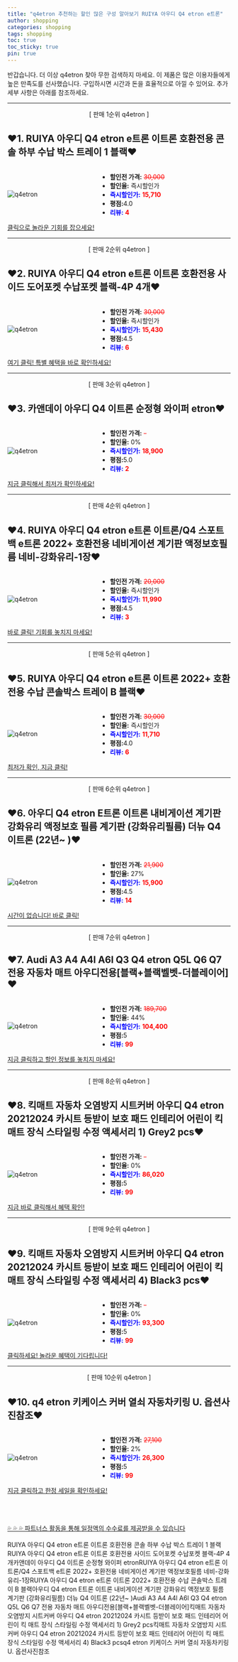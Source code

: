 ```yaml
---
title: "q4etron 추천하는 할인 많은 구성 알아보기 RUIYA 아우디 Q4 etron e트론"
author: shopping
categories: shopping
tags: shopping
toc: true
toc_sticky: true
pin: true
---
```

반갑습니다. 더 이상 q4etron 찾아 무한 검색하지 마세요. 이 제품은 많은 이용자들에게 높은 만족도를 선사했습니다. 구입하시면 시간과 돈을 효율적으로 아낄 수 있어요. 추가 세부 사항은 아래를 참조하세요.

---
<p class="toplist" style="margin: 0 auto; display: block; width: fit-content;">[ 판매 1순위 q4etron ]</p>

<h2><strong>❤️1. RUIYA 아우디 Q4 etron e트론 이트론 호환전용 콘솔 하부 수납 박스 트레이 1 블랙❤️</strong></h2>

<div style="display: flex; align-items: center;">
    <div style="flex: 0.4;">
        <img src="https://thumbnail7.coupangcdn.com/thumbnails/remote/230x230ex/image/vendor_inventory/880c/161b3a5abc9c188ea5b6aa65acb5f9e518fa32dba5ee9bc7ff5430bef945.jpg" alt="q4etron" style="max-width: 100%;">
    </div>
    <div style="flex: 0.6; margin-left: 10px;">
        <ul>
            <li><strong>할인전 가격:</strong> <del style="color: red;">30,000</del></li>
            <li><strong>할인율:</strong> 즉시할인가</li>
            <li><span style='color:blue'><strong>즉시할인가:</strong></span> <span style='color:red'><strong>15,710</strong></span></li>
            <li><strong>평점:</strong>4.0</li>
            <li><span style='color:blue'><strong>리뷰:</strong></span> <span style='color:red'><strong>4</strong></span></li>
        </ul>
    </div>
</div>
<div class="center">
    <a href="https://William4Davisa.github.io?lptag=AF9450613&subid=githubio&pageKey=7816863625&traceid=V0-153&itemId=21218650694&vendorItemId=89030124126" class="myButton">
        클릭으로 놀라운 기회를 잡으세요!
    </a>
</div>


---
<p class="toplist" style="margin: 0 auto; display: block; width: fit-content;">[ 판매 2순위 q4etron ]</p>

<h2><strong>❤️2. RUIYA 아우디 Q4 etron e트론 이트론 호환전용 사이드 도어포켓 수납포켓 블랙-4P 4개❤️</strong></h2>

<div style="display: flex; align-items: center;">
    <div style="flex: 0.4;">
        <img src="https://thumbnail9.coupangcdn.com/thumbnails/remote/230x230ex/image/vendor_inventory/b9d4/aada3a510a5394add2a5124716ece12ea537aaa87819210643c47a9fc67e.jpg" alt="q4etron" style="max-width: 100%;">
    </div>
    <div style="flex: 0.6; margin-left: 10px;">
        <ul>
            <li><strong>할인전 가격:</strong> <del style="color: red;">30,000</del></li>
            <li><strong>할인율:</strong> 즉시할인가</li>
            <li><span style='color:blue'><strong>즉시할인가:</strong></span> <span style='color:red'><strong>15,430</strong></span></li>
            <li><strong>평점:</strong>4.5</li>
            <li><span style='color:blue'><strong>리뷰:</strong></span> <span style='color:red'><strong>6</strong></span></li>
        </ul>
    </div>
</div>
<div class="center">
    <a href="https://William4Davisa.github.io?lptag=AF9450613&subid=githubio&pageKey=7485505839&traceid=V0-153&itemId=19563384661&vendorItemId=87863917705" class="myButton">
        여기 클릭! 특별 혜택을 바로 확인하세요!
    </a>
</div>


---
<p class="toplist" style="margin: 0 auto; display: block; width: fit-content;">[ 판매 3순위 q4etron ]</p>

<h2><strong>❤️3. 카앤데이 아우디 Q4 이트론 순정형 와이퍼 etron❤️</strong></h2>

<div style="display: flex; align-items: center;">
    <div style="flex: 0.4;">
        <img src="https://thumbnail9.coupangcdn.com/thumbnails/remote/230x230ex/image/vendor_inventory/7536/b9cfc4d22acfbbedbe63fb01070666929438025128beb7145a4cf04f5b5d.jpg" alt="q4etron" style="max-width: 100%;">
    </div>
    <div style="flex: 0.6; margin-left: 10px;">
        <ul>
            <li><strong>할인전 가격:</strong> <del style="color: red;">-</del></li>
            <li><strong>할인율:</strong> 0%</li>
            <li><span style='color:blue'><strong>즉시할인가:</strong></span> <span style='color:red'><strong>18,900</strong></span></li>
            <li><strong>평점:</strong>5.0</li>
            <li><span style='color:blue'><strong>리뷰:</strong></span> <span style='color:red'><strong>2</strong></span></li>
        </ul>
    </div>
</div>
<div class="center">
    <a href="https://William4Davisa.github.io?lptag=AF9450613&subid=githubio&pageKey=7746607380&traceid=V0-153&itemId=20855316525&vendorItemId=87296544527" class="myButton">
        지금 클릭해서 최저가 확인하세요!
    </a>
</div>


---
<p class="toplist" style="margin: 0 auto; display: block; width: fit-content;">[ 판매 4순위 q4etron ]</p>

<h2><strong>❤️4. RUIYA 아우디 Q4 etron e트론 이트론/Q4 스포트백 e트론 2022+ 호환전용 네비게이션 계기판 액정보호필름 네비-강화유리-1장❤️</strong></h2>

<div style="display: flex; align-items: center;">
    <div style="flex: 0.4;">
        <img src="https://thumbnail8.coupangcdn.com/thumbnails/remote/230x230ex/image/vendor_inventory/cf8b/95649ae86727f2f6cf633b6b34570860ac7a5212d20cf56abe66fe370a10.jpg" alt="q4etron" style="max-width: 100%;">
    </div>
    <div style="flex: 0.6; margin-left: 10px;">
        <ul>
            <li><strong>할인전 가격:</strong> <del style="color: red;">20,000</del></li>
            <li><strong>할인율:</strong> 즉시할인가</li>
            <li><span style='color:blue'><strong>즉시할인가:</strong></span> <span style='color:red'><strong>11,990</strong></span></li>
            <li><strong>평점:</strong>4.5</li>
            <li><span style='color:blue'><strong>리뷰:</strong></span> <span style='color:red'><strong>3</strong></span></li>
        </ul>
    </div>
</div>
<div class="center">
    <a href="https://William4Davisa.github.io?lptag=AF9450613&subid=githubio&pageKey=7486220737&traceid=V0-153&itemId=19566580691&vendorItemId=86674430139" class="myButton">
        바로 클릭! 기회를 놓치지 마세요!
    </a>
</div>


---
<p class="toplist" style="margin: 0 auto; display: block; width: fit-content;">[ 판매 5순위 q4etron ]</p>

<h2><strong>❤️5. RUIYA 아우디 Q4 etron e트론 이트론 2022+ 호환전용 수납 콘솔박스 트레이 B 블랙❤️</strong></h2>

<div style="display: flex; align-items: center;">
    <div style="flex: 0.4;">
        <img src="https://thumbnail10.coupangcdn.com/thumbnails/remote/230x230ex/image/vendor_inventory/0ba8/fba42bab9a74534f3ec89c5f9c68cc413edbec4b091e97ae7777fac35bd5.jpg" alt="q4etron" style="max-width: 100%;">
    </div>
    <div style="flex: 0.6; margin-left: 10px;">
        <ul>
            <li><strong>할인전 가격:</strong> <del style="color: red;">30,000</del></li>
            <li><strong>할인율:</strong> 즉시할인가</li>
            <li><span style='color:blue'><strong>즉시할인가:</strong></span> <span style='color:red'><strong>11,710</strong></span></li>
            <li><strong>평점:</strong>4.0</li>
            <li><span style='color:blue'><strong>리뷰:</strong></span> <span style='color:red'><strong>6</strong></span></li>
        </ul>
    </div>
</div>
<div class="center">
    <a href="https://William4Davisa.github.io?lptag=AF9450613&subid=githubio&pageKey=7478729831&traceid=V0-153&itemId=19530255125&vendorItemId=86638718556" class="myButton">
        최저가 확인, 지금 클릭!
    </a>
</div>


---
<p class="toplist" style="margin: 0 auto; display: block; width: fit-content;">[ 판매 6순위 q4etron ]</p>

<h2><strong>❤️6. 아우디 Q4 etron E트론 이트론 내비게이션 계기판 강화유리 액정보호 필름 계기판 (강화유리필름) 더뉴 Q4 이트론 (22년~ )❤️</strong></h2>

<div style="display: flex; align-items: center;">
    <div style="flex: 0.4;">
        <img src="https://thumbnail8.coupangcdn.com/thumbnails/remote/230x230ex/image/vendor_inventory/6fc1/bca8090698c953713690d7200a43c3f4331ee2286f3dd3687a9454ea24b1.jpg" alt="q4etron" style="max-width: 100%;">
    </div>
    <div style="flex: 0.6; margin-left: 10px;">
        <ul>
            <li><strong>할인전 가격:</strong> <del style="color: red;">21,900</del></li>
            <li><strong>할인율:</strong> 27%</li>
            <li><span style='color:blue'><strong>즉시할인가:</strong></span> <span style='color:red'><strong>15,900</strong></span></li>
            <li><strong>평점:</strong>4.5</li>
            <li><span style='color:blue'><strong>리뷰:</strong></span> <span style='color:red'><strong>14</strong></span></li>
        </ul>
    </div>
</div>
<div class="center">
    <a href="https://William4Davisa.github.io?lptag=AF9450613&subid=githubio&pageKey=6758630693&traceid=V0-153&itemId=15832313370&vendorItemId=83043937925" class="myButton">
        시간이 없습니다! 바로 클릭!
    </a>
</div>


---
<p class="toplist" style="margin: 0 auto; display: block; width: fit-content;">[ 판매 7순위 q4etron ]</p>

<h2><strong>❤️7. Audi A3 A4 A4l A6l Q3 Q4 etron Q5L Q6 Q7 전용 자동차 매트 아우디전용[블랙+블랙벨벳-더블레이어]❤️</strong></h2>

<div style="display: flex; align-items: center;">
    <div style="flex: 0.4;">
        <img src="https://thumbnail10.coupangcdn.com/thumbnails/remote/230x230ex/image/vendor_inventory/1480/9db142c44571eb6d86acb7d55c0afd48de1b57fb2efb6e74628739037507.png" alt="q4etron" style="max-width: 100%;">
    </div>
    <div style="flex: 0.6; margin-left: 10px;">
        <ul>
            <li><strong>할인전 가격:</strong> <del style="color: red;">189,700</del></li>
            <li><strong>할인율:</strong> 44%</li>
            <li><span style='color:blue'><strong>즉시할인가:</strong></span> <span style='color:red'><strong>104,400</strong></span></li>
            <li><strong>평점:</strong>5</li>
            <li><span style='color:blue'><strong>리뷰:</strong></span> <span style='color:red'><strong>99</strong></span></li>
        </ul>
    </div>
</div>
<div class="center">
    <a href="https://William4Davisa.github.io?lptag=AF9450613&subid=githubio&pageKey=7340251581&traceid=V0-153&itemId=18864284324&vendorItemId=85993192066" class="myButton">
        지금 클릭하고 할인 정보를 놓치지 마세요!
    </a>
</div>


---
<p class="toplist" style="margin: 0 auto; display: block; width: fit-content;">[ 판매 8순위 q4etron ]</p>

<h2><strong>❤️8. 킥매트 자동차 오염방지 시트커버 아우디 Q4 etron 20212024 카시트 등받이 보호 패드 인테리어 어린이 킥 매트 장식 스타일링 수정 액세서리 1) Grey2 pcs❤️</strong></h2>

<div style="display: flex; align-items: center;">
    <div style="flex: 0.4;">
        <img src="https://thumbnail8.coupangcdn.com/thumbnails/remote/230x230ex/image/vendor_inventory/3b41/f99ce676b0354063762d28d548cdefef4336ceaf74335b376c70dbbf0afa.jpg" alt="q4etron" style="max-width: 100%;">
    </div>
    <div style="flex: 0.6; margin-left: 10px;">
        <ul>
            <li><strong>할인전 가격:</strong> <del style="color: red;">-</del></li>
            <li><strong>할인율:</strong> 0%</li>
            <li><span style='color:blue'><strong>즉시할인가:</strong></span> <span style='color:red'><strong>86,020</strong></span></li>
            <li><strong>평점:</strong>5</li>
            <li><span style='color:blue'><strong>리뷰:</strong></span> <span style='color:red'><strong>99</strong></span></li>
        </ul>
    </div>
</div>
<div class="center">
    <a href="https://William4Davisa.github.io?lptag=AF9450613&subid=githubio&pageKey=8111010987&traceid=V0-153&itemId=22977550144&vendorItemId=90011526719" class="myButton">
        지금 바로 클릭해서 혜택 확인!
    </a>
</div>


---
<p class="toplist" style="margin: 0 auto; display: block; width: fit-content;">[ 판매 9순위 q4etron ]</p>

<h2><strong>❤️9. 킥매트 자동차 오염방지 시트커버 아우디 Q4 etron 20212024 카시트 등받이 보호 패드 인테리어 어린이 킥 매트 장식 스타일링 수정 액세서리 4) Black3 pcs❤️</strong></h2>

<div style="display: flex; align-items: center;">
    <div style="flex: 0.4;">
        <img src="https://thumbnail7.coupangcdn.com/thumbnails/remote/230x230ex/image/vendor_inventory/1b43/213c5a2a0dda24a2679fbe0da1f1dd3060a62964cd620da3737cdb1396be.jpg" alt="q4etron" style="max-width: 100%;">
    </div>
    <div style="flex: 0.6; margin-left: 10px;">
        <ul>
            <li><strong>할인전 가격:</strong> <del style="color: red;">-</del></li>
            <li><strong>할인율:</strong> 0%</li>
            <li><span style='color:blue'><strong>즉시할인가:</strong></span> <span style='color:red'><strong>93,300</strong></span></li>
            <li><strong>평점:</strong>5</li>
            <li><span style='color:blue'><strong>리뷰:</strong></span> <span style='color:red'><strong>99</strong></span></li>
        </ul>
    </div>
</div>
<div class="center">
    <a href="https://William4Davisa.github.io?lptag=AF9450613&subid=githubio&pageKey=8111010987&traceid=V0-153&itemId=22977550146&vendorItemId=90011526727" class="myButton">
        클릭하세요! 놀라운 혜택이 기다립니다!
    </a>
</div>


---
<p class="toplist" style="margin: 0 auto; display: block; width: fit-content;">[ 판매 10순위 q4etron ]</p>

<h2><strong>❤️10. q4 etron 키케이스 커버 열쇠 자동차키링 U. 옵션사진참조❤️</strong></h2>

<div style="display: flex; align-items: center;">
    <div style="flex: 0.4;">
        <img src="https://thumbnail9.coupangcdn.com/thumbnails/remote/230x230ex/image/vendor_inventory/1025/ecda655d3150b1adb171eae57b9a3917dbd2f4e3ca87e327ead0915e31cb.jpg" alt="q4etron" style="max-width: 100%;">
    </div>
    <div style="flex: 0.6; margin-left: 10px;">
        <ul>
            <li><strong>할인전 가격:</strong> <del style="color: red;">27,100</del></li>
            <li><strong>할인율:</strong> 2%</li>
            <li><span style='color:blue'><strong>즉시할인가:</strong></span> <span style='color:red'><strong>26,300</strong></span></li>
            <li><strong>평점:</strong>5</li>
            <li><span style='color:blue'><strong>리뷰:</strong></span> <span style='color:red'><strong>99</strong></span></li>
        </ul>
    </div>
</div>
<div class="center">
    <a href="https://William4Davisa.github.io?lptag=AF9450613&subid=githubio&pageKey=8157644048&traceid=V0-153&itemId=23243754838&vendorItemId=90276174672" class="myButton">
        지금 클릭하고 한정 세일을 확인하세요!
    </a>
</div>

<br><br><br>[💦 💦 💦 파트너스 활동을 통해 일정액의 수수료를 제공받을 수 있습니다](https://link.coupang.com/a/bcpT2c)<br><br>RUIYA 아우디 Q4 etron e트론 이트론 호환전용 콘솔 하부 수납 박스 트레이 1 블랙RUIYA 아우디 Q4 etron e트론 이트론 호환전용 사이드 도어포켓 수납포켓 블랙-4P 4개카앤데이 아우디 Q4 이트론 순정형 와이퍼 etronRUIYA 아우디 Q4 etron e트론 이트론/Q4 스포트백 e트론 2022+ 호환전용 네비게이션 계기판 액정보호필름 네비-강화유리-1장RUIYA 아우디 Q4 etron e트론 이트론 2022+ 호환전용 수납 콘솔박스 트레이 B 블랙아우디 Q4 etron E트론 이트론 내비게이션 계기판 강화유리 액정보호 필름 계기판 (강화유리필름) 더뉴 Q4 이트론 (22년~ )Audi A3 A4 A4l A6l Q3 Q4 etron Q5L Q6 Q7 전용 자동차 매트 아우디전용[블랙+블랙벨벳-더블레이어]킥매트 자동차 오염방지 시트커버 아우디 Q4 etron 20212024 카시트 등받이 보호 패드 인테리어 어린이 킥 매트 장식 스타일링 수정 액세서리 1) Grey2 pcs킥매트 자동차 오염방지 시트커버 아우디 Q4 etron 20212024 카시트 등받이 보호 패드 인테리어 어린이 킥 매트 장식 스타일링 수정 액세서리 4) Black3 pcsq4 etron 키케이스 커버 열쇠 자동차키링 U. 옵션사진참조